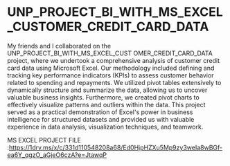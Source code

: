 # UNP_PROJECT_BI_WITH_MS_EXCEL_CUSTOMER_CREDIT_CARD_DATA

My friends and I collaborated on the UNP_PROJECT_BI_WITH_MS_EXCEL_CUST OMER_CREDIT_CARD_DATA project, where we undertook a comprehensive analysis of customer credit card data using Microsoft Excel. Our methodology included defining and tracking key performance indicators (KPIs) to assess customer behavior related to spending and repayments. We utilized pivot tables extensively to dynamically structure and summarize the data, allowing us to uncover valuable business insights. Furthermore, we created pivot charts to effectively visualize patterns and outliers within the data. This project served as a practical demonstration of Excel's power in business intelligence for structured datasets and provided us with valuable experience in data analysis, visualization techniques, and teamwork.

MS EXCEL PROJECT FILE :https://1drv.ms/x/c/331d110548208a68/Ed0HjpHZXu5Mp9zy3weIa8wBGf-ea6Y_qgzO_aGjeO6czA?e=JtawqP
